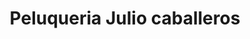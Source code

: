 ---
title: "Peluqueria Julio caballeros"
url: /majadahonda/peluqueria-julio-caballeros/
shop: Friseur
---